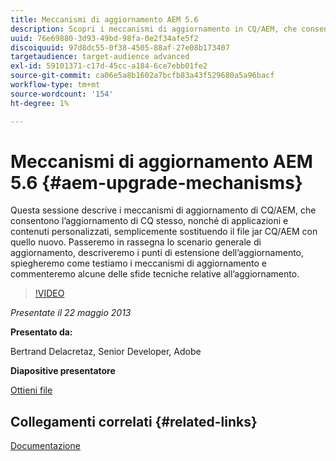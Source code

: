 ```yaml
---
title: Meccanismi di aggiornamento AEM 5.6
description: Scopri i meccanismi di aggiornamento in CQ/AEM, che consentono l’aggiornamento di CQ stesso, nonché di applicazioni e contenuti personalizzati, semplicemente sostituendo il file jar CQ/AEM con quello nuovo. Passeremo in rassegna lo scenario generale di aggiornamento, descriveremo i punti di estensione dell’aggiornamento, spiegheremo come testiamo i meccanismi di aggiornamento e commenteremo alcune delle sfide tecniche relative all’aggiornamento.
uuid: 76e69880-3d93-49bd-98fa-0e2f34afe5f2
discoiquuid: 97d8dc55-0f38-4505-88af-27e08b173407
targetaudience: target-audience advanced
exl-id: 59101371-c17d-45cc-a184-6ce7ebb01fe2
source-git-commit: ca06e5a8b1602a7bcfb83a43f529680a5a96bacf
workflow-type: tm+mt
source-wordcount: '154'
ht-degree: 1%

---
```


# Meccanismi di aggiornamento AEM 5.6 {#aem-upgrade-mechanisms}

Questa sessione descrive i meccanismi di aggiornamento di CQ/AEM, che consentono l’aggiornamento di CQ stesso, nonché di applicazioni e contenuti personalizzati, semplicemente sostituendo il file jar CQ/AEM con quello nuovo. Passeremo in rassegna lo scenario generale di aggiornamento, descriveremo i punti di estensione dell’aggiornamento, spiegheremo come testiamo i meccanismi di aggiornamento e commenteremo alcune delle sfide tecniche relative all’aggiornamento.

>[!VIDEO](https://video.tv.adobe.com/v/19576/?quality=9)

*Presentate il 22 maggio 2013*

**Presentato da:**

Bertrand Delacretaz, Senior Developer, Adobe

**Diapositive presentatore**

[Ottieni file](assets/cqgems-bdelacretaz-cq-upgrades-2013-05-22.pdf)

## Collegamenti correlati {#related-links}

[Documentazione](http://docs.adobe.com/docs/en/cq/current/deploying/upgrading.html)

<!--
[Get back to the Overview](https://helpx.adobe.com/experience-manager/kt/eseminars/gems/aem-index.html)
-->
